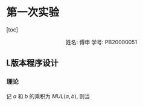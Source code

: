 # 第一次实验

[toc]

<center>姓名: 傅申  学号: PB20000051</center>

## L版本程序设计

### 理论

记 $a$ 和 $b$ 的乘积为 $MUL(a,b)$, 则当 